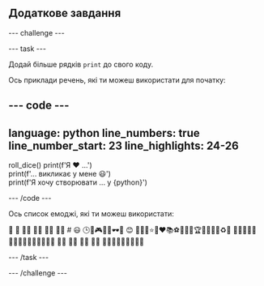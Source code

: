 ## Додаткове завдання

--- challenge ---

--- task ---

Додай більше рядків `print` до свого коду.

Ось приклади речень, які ти можеш використати для початку:

--- code ---
---
language: python line_numbers: true line_number_start: 23
line_highlights: 24-26
---
roll_dice() print(f'Я ❤️ ...')   
print(f'... викликає у мене 😃')   
print(f'Я хочу створювати ... у {python}')

--- /code ---

Ось список емоджі, які ти можеш використати:

🎊 🙌 🙌🏼 🙌🏽 🙌🏾 🙌🏿 # 😃 🕒🎨🎮🔬🎉🕶️🎲 😊 🦄🚀💯⭐💛❤️📚⚽🏏🏀🥋🏆✨🥺🌈🔥♻️🌳 👩‍🦽👩🏼‍🦽👩🏽‍🦽👩🏾‍🦽👩🏿‍🦽🧘 🧘🏼 🧘🏽 🧘🏾 🧘🏿 🙋🙋🏼🙋🏽🙋🏾🙋🏿

--- /task ---

--- /challenge ---


